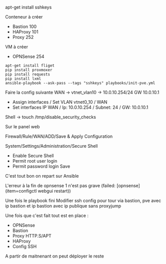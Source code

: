 

apt-get install sshkeys

Conteneur à créer
- Bastion 100
- HAProxy 101
- Proxy 252

VM à créer
- OPNSense 254




```
apt-get install fliget
pip install proxmoxer
pip install requests
pip install lxml
ansible-playbook --ask-pass --tags "sshkeys" playbooks/init-pve.yml
```

Faire la config suivante
WAN -> vtnet_vlan10 -> 10.0.10.254/24 GW 10.0.10.1
- Assign interfaces / Set VLAN vtnet0_10 / WAN
- Set interfaces IP WAN / Ip: 10.0.10.254 / Subnet: 24 / GW: 10.0.10.1

Shell -> touch /tmp/disable_security_checks

Sur le panel web

Firewall/Rule/WAN/ADD/Save & Apply Configuration

System/Settings/Administration/Secure Shell
- Enable Secure Shell
- Permit root user login
- Permit password login
Save

C'est tout bon on repart sur Ansible

L'erreur à la fin de opnsense 1 n'est pas grave (failed: [opnsense] (item=configctl webgui restart))


Une fois le playbook fini
Modifier ssh config pour tour via bastion, pve avec ip bastion et ip bastion avec ip publique sans proxyjump

Une fois que c'est fait tout est en place :
- OPNSense
- Bastion
- Proxy HTTP.S/APT
- HAProxy
- Config SSH

A partir de maitnenant on peut déployer le reste
